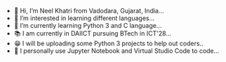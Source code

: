 - 👋 Hi, I’m Neel Khatri from Vadodara, Gujarat, India...
- 👀 I’m interested in learning different languages...
- 🌱 I’m currently learning Python 3 and C language...
- 📚 I am currently in DAIICT pursuing BTech in ICT'28...
- 😁 I will be uploading some Python 3 projects to help out coders..
- 📝 I personally use Jupyter Notebook and Virtual Studio Code to code...



<!---
Neel7780/Neel7780 is a ✨ special ✨ repository because its `README.md` (this file) appears on your GitHub profile.
You can click the Preview link to take a look at your changes.
--->
